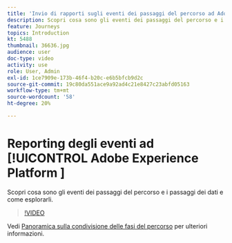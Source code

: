 ```yaml
---
title: 'Invio di rapporti sugli eventi dei passaggi del percorso ad Adobe Experience Platform '
description: Scopri cosa sono gli eventi dei passaggi del percorso e i passaggi dei dati e come esplorarli.
feature: Journeys
topics: Introduction
kt: 5488
thumbnail: 36636.jpg
audience: user
doc-type: video
activity: use
role: User, Admin
exl-id: 1ce7909e-173b-46f4-b20c-e6b5bfcb9d2c
source-git-commit: 19c80da551ace9a92ad4c21e8427c23abfd05163
workflow-type: tm+mt
source-wordcount: '58'
ht-degree: 20%

---
```


# Reporting degli eventi ad [!UICONTROL Adobe Experience Platform ]

Scopri cosa sono gli eventi dei passaggi del percorso e i passaggi dei dati e come esplorarli.

>[!VIDEO](https://video.tv.adobe.com/v/36636?quality=12)

Vedi [Panoramica sulla condivisione delle fasi del percorso](https://experienceleague.adobe.com/docs/journeys/using/building-journeys/sharing-journey-steps/sharing-overview.html?lang=en) per ulteriori informazioni.
